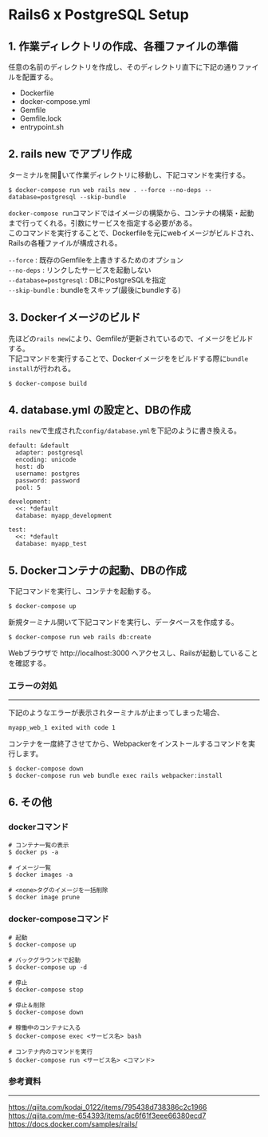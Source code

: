 # Rails6 x PostgreSQL Setup

## 1. 作業ディレクトリの作成、各種ファイルの準備

任意の名前のディレクトリを作成し、そのディレクトリ直下に下記の通りファイルを配置する。
- Dockerfile
- docker-compose.yml
- Gemfile
- Gemfile.lock
- <span>entrypoint.sh</span>

## 2. rails new でアプリ作成

ターミナルを開いて作業ディレクトリに移動し、下記コマンドを実行する。
```
$ docker-compose run web rails new . --force --no-deps --database=postgresql --skip-bundle
```
`docker-compose run`コマンドではイメージの構築から、コンテナの構築・起動まで行ってくれる。引数にサービスを指定する必要がある。<br>
このコマンドを実行することで、Dockerfileを元にwebイメージがビルドされ、Railsの各種ファイルが構成される。<br>

`--force` : 既存のGemfileを上書きするためのオプション<br>
`--no-deps` : リンクしたサービスを起動しない<br>
`--database=postgresql` : DBにPostgreSQLを指定<br>
`--skip-bundle` : bundleをスキップ(最後にbundleする)

## 3. Dockerイメージのビルド

先ほどの`rails new`により、Gemfileが更新されているので、イメージをビルドする。<br>
下記コマンドを実行することで、Dockerイメージををビルドする際に`bundle install`が行われる。
```
$ docker-compose build
```

## 4. database.yml の設定と、DBの作成

`rails new`で生成された`config/database.yml`を下記のように書き換える。
```
default: &default
  adapter: postgresql
  encoding: unicode
  host: db
  username: postgres
  password: password
  pool: 5

development:
  <<: *default
  database: myapp_development

test:
  <<: *default
  database: myapp_test
```

## 5. Dockerコンテナの起動、DBの作成

下記コマンドを実行し、コンテナを起動する。
```
$ docker-compose up
```
新規ターミナル開いて下記コマンドを実行し、データベースを作成する。
```
$ docker-compose run web rails db:create
```
Webブラウザで http://localhost:3000 へアクセスし、Railsが起動していることを確認する。

### エラーの対処
---
下記のようなエラーが表示されターミナルが止まってしまった場合、
```
myapp_web_1 exited with code 1
```
コンテナを一度終了させてから、Webpackerをインストールするコマンドを実行します。
```
$ docker-compose down
$ docker-compose run web bundle exec rails webpacker:install
```

## 6. その他

### dockerコマンド
```
# コンテナ一覧の表示
$ docker ps -a

# イメージ一覧
$ docker images -a

# <none>タグのイメージを一括削除
$ docker image prune
```

### docker-composeコマンド
```
# 起動
$ docker-compose up

# バックグラウンドで起動
$ docker-compose up -d

# 停止
$ docker-compose stop

# 停止＆削除
$ docker-compose down

# 稼働中のコンテナに入る
$ docker-compose exec <サービス名> bash

# コンテナ内のコマンドを実行
$ docker-compose run <サービス名> <コマンド>
```

### 参考資料
---
https://qiita.com/kodai_0122/items/795438d738386c2c1966<br>
https://qiita.com/me-654393/items/ac6f61f3eee66380ecd7<br>
https://docs.docker.com/samples/rails/

